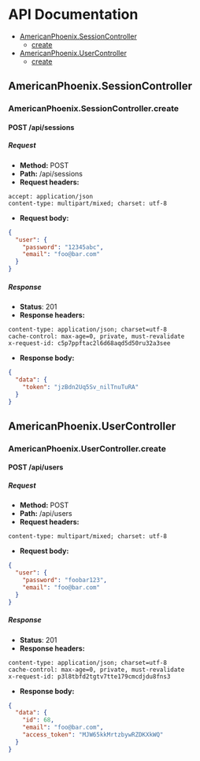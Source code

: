 # API Documentation

* [AmericanPhoenix.SessionController](#americanphoenixsessioncontroller)
  * [create](#americanphoenixsessioncontrollercreate)
* [AmericanPhoenix.UserController](#americanphoenixusercontroller)
  * [create](#americanphoenixusercontrollercreate)

## AmericanPhoenix.SessionController
### AmericanPhoenix.SessionController.create
#### POST /api/sessions
##### Request
* __Method:__ POST
* __Path:__ /api/sessions
* __Request headers:__
```
accept: application/json
content-type: multipart/mixed; charset: utf-8
```
* __Request body:__
```json
{
  "user": {
    "password": "12345abc",
    "email": "foo@bar.com"
  }
}
```
##### Response
* __Status__: 201
* __Response headers:__
```
content-type: application/json; charset=utf-8
cache-control: max-age=0, private, must-revalidate
x-request-id: c5p7ppftac2l6d68aqd5d50ru32a3see
```
* __Response body:__
```json
{
  "data": {
    "token": "jzBdn2Uq5Sv_nilTnuTuRA"
  }
}
```

## AmericanPhoenix.UserController
### AmericanPhoenix.UserController.create
#### POST /api/users
##### Request
* __Method:__ POST
* __Path:__ /api/users
* __Request headers:__
```
content-type: multipart/mixed; charset: utf-8
```
* __Request body:__
```json
{
  "user": {
    "password": "foobar123",
    "email": "foo@bar.com"
  }
}
```
##### Response
* __Status__: 201
* __Response headers:__
```
content-type: application/json; charset=utf-8
cache-control: max-age=0, private, must-revalidate
x-request-id: p3l8tbfd2tgtv7tte179cmcdjdu8fns3
```
* __Response body:__
```json
{
  "data": {
    "id": 68,
    "email": "foo@bar.com",
    "access_token": "MJW65kkMrtzbywRZDKXkWQ"
  }
}
```

